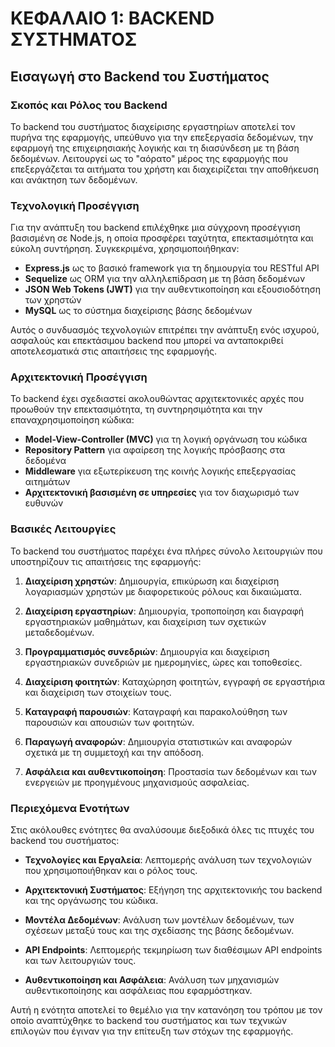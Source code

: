 # ΚΕΦΑΛΑΙΟ 1: BACKEND ΣΥΣΤΗΜΑΤΟΣ

## Εισαγωγή στο Backend του Συστήματος

### Σκοπός και Ρόλος του Backend

Το backend του συστήματος διαχείρισης εργαστηρίων αποτελεί τον πυρήνα της εφαρμογής, υπεύθυνο για την επεξεργασία δεδομένων, την εφαρμογή της επιχειρησιακής λογικής και τη διασύνδεση με τη βάση δεδομένων. Λειτουργεί ως το "αόρατο" μέρος της εφαρμογής που επεξεργάζεται τα αιτήματα του χρήστη και διαχειρίζεται την αποθήκευση και ανάκτηση των δεδομένων.

### Τεχνολογική Προσέγγιση

Για την ανάπτυξη του backend επιλέχθηκε μια σύγχρονη προσέγγιση βασισμένη σε Node.js, η οποία προσφέρει ταχύτητα, επεκτασιμότητα και εύκολη συντήρηση. Συγκεκριμένα, χρησιμοποιήθηκαν:

- **Express.js** ως το βασικό framework για τη δημιουργία του RESTful API
- **Sequelize** ως ORM για την αλληλεπίδραση με τη βάση δεδομένων
- **JSON Web Tokens (JWT)** για την αυθεντικοποίηση και εξουσιοδότηση των χρηστών
- **MySQL** ως το σύστημα διαχείρισης βάσης δεδομένων

Αυτός ο συνδυασμός τεχνολογιών επιτρέπει την ανάπτυξη ενός ισχυρού, ασφαλούς και επεκτάσιμου backend που μπορεί να ανταποκριθεί αποτελεσματικά στις απαιτήσεις της εφαρμογής.

### Αρχιτεκτονική Προσέγγιση

Το backend έχει σχεδιαστεί ακολουθώντας αρχιτεκτονικές αρχές που προωθούν την επεκτασιμότητα, τη συντηρησιμότητα και την επαναχρησιμοποίηση κώδικα:

- **Model-View-Controller (MVC)** για τη λογική οργάνωση του κώδικα
- **Repository Pattern** για αφαίρεση της λογικής πρόσβασης στα δεδομένα
- **Middleware** για εξωτερίκευση της κοινής λογικής επεξεργασίας αιτημάτων
- **Αρχιτεκτονική βασισμένη σε υπηρεσίες** για τον διαχωρισμό των ευθυνών

### Βασικές Λειτουργίες

Το backend του συστήματος παρέχει ένα πλήρες σύνολο λειτουργιών που υποστηρίζουν τις απαιτήσεις της εφαρμογής:

1. **Διαχείριση χρηστών**: Δημιουργία, επικύρωση και διαχείριση λογαριασμών χρηστών με διαφορετικούς ρόλους και δικαιώματα.

2. **Διαχείριση εργαστηρίων**: Δημιουργία, τροποποίηση και διαγραφή εργαστηριακών μαθημάτων, και διαχείριση των σχετικών μεταδεδομένων.

3. **Προγραμματισμός συνεδριών**: Δημιουργία και διαχείριση εργαστηριακών συνεδριών με ημερομηνίες, ώρες και τοποθεσίες.

4. **Διαχείριση φοιτητών**: Καταχώρηση φοιτητών, εγγραφή σε εργαστήρια και διαχείριση των στοιχείων τους.

5. **Καταγραφή παρουσιών**: Καταγραφή και παρακολούθηση των παρουσιών και απουσιών των φοιτητών.

6. **Παραγωγή αναφορών**: Δημιουργία στατιστικών και αναφορών σχετικά με τη συμμετοχή και την απόδοση.

7. **Ασφάλεια και αυθεντικοποίηση**: Προστασία των δεδομένων και των ενεργειών με προηγμένους μηχανισμούς ασφαλείας.

### Περιεχόμενα Ενοτήτων

Στις ακόλουθες ενότητες θα αναλύσουμε διεξοδικά όλες τις πτυχές του backend του συστήματος:

- **Τεχνολογίες και Εργαλεία**: Λεπτομερής ανάλυση των τεχνολογιών που χρησιμοποιήθηκαν και ο ρόλος τους.
  
- **Αρχιτεκτονική Συστήματος**: Εξήγηση της αρχιτεκτονικής του backend και της οργάνωσης του κώδικα.
  
- **Μοντέλα Δεδομένων**: Ανάλυση των μοντέλων δεδομένων, των σχέσεων μεταξύ τους και της σχεδίασης της βάσης δεδομένων.
  
- **API Endpoints**: Λεπτομερής τεκμηρίωση των διαθέσιμων API endpoints και των λειτουργιών τους.
  
- **Αυθεντικοποίηση και Ασφάλεια**: Ανάλυση των μηχανισμών αυθεντικοποίησης και ασφάλειας που εφαρμόστηκαν.

Αυτή η ενότητα αποτελεί το θεμέλιο για την κατανόηση του τρόπου με τον οποίο αναπτύχθηκε το backend του συστήματος και των τεχνικών επιλογών που έγιναν για την επίτευξη των στόχων της εφαρμογής. 